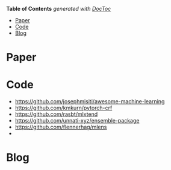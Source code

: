 <!-- START doctoc generated TOC please keep comment here to allow auto update -->
<!-- DON'T EDIT THIS SECTION, INSTEAD RE-RUN doctoc TO UPDATE -->
**Table of Contents**  *generated with [DocToc](https://github.com/thlorenz/doctoc)*

- [Paper](#paper)
- [Code](#code)
- [Blog](#blog)

<!-- END doctoc generated TOC please keep comment here to allow auto update -->

# Paper


# Code
- https://github.com/josephmisiti/awesome-machine-learning
- https://github.com/kmkurn/pytorch-crf
- https://github.com/rasbt/mlxtend
- https://github.com/unnati-xyz/ensemble-package
- https://github.com/flennerhag/mlens
- 




# Blog


